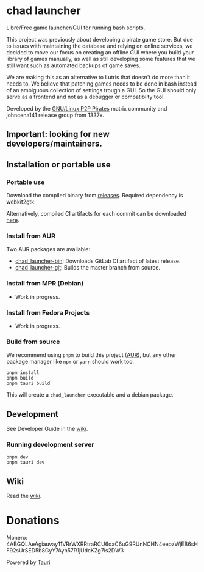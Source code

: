 # chad launcher
Libre/Free game launcher/GUI for running bash scripts.

This project was previously about developing a pirate game store. But due to issues with maintaining the database and relying on online services, we decided to move our focus on creating an offline GUI where you build your library of games manually, as well as still developing some features that we still want such as automated backups of game saves.

We are making this as an alternative to Lutris that doesn't do more than it needs to. We believe that patching games needs to be done in bash instead of an ambiguous collection of settings trough a GUI. So the GUI should only serve as a frontend and not as a debugger or compatiblity tool.

Developed by the [GNU/Linux P2P Pirates](https://matrix.to/#/!SlYhhmreXjJylcsjfn:tedomum.net?via=matrix.org&via=tedomum.net) matrix community and johncena141 release group from 1337x.

## Important: looking for new developers/maintainers.

## Installation or portable use

### Portable use

Download the compiled binary from [releases](https://gitlab.com/Gnurur/chad_launcher/-/releases). Required dependency is webkit2gtk.

Alternatively, compiled CI artifacts for each commit can be downloaded [here](https://gitlab.com/Gnurur/chad_launcher/-/pipelines).

### Install from AUR

Two AUR packages are available:

- [chad_launcher-bin](https://aur.archlinux.org/packages/chad_launcher-bin/): Downloads GitLab CI artifact of latest release.
- [chad_launcher-git](https://aur.archlinux.org/packages/chad_launcher-git/): Builds the master branch from source.

### Install from MPR (Debian)

- Work in progress.

### Install from Fedora Projects

- Work in progress.

### Build from source

We recommend using `pnpm` to build this project ([AUR](https://aur.archlinux.org/packages/pnpm/)), but any other 
package manager like `npm` or `yarn` should work too.

```
pnpm install
pnpm build
pnpm tauri build
```

This will create a `chad_launcher` executable and a debian package.

## Development

See Developer Guide in the [wiki](https://gitlab.com/Gnurur/chad_launcher/-/wikis/home).

### Running development server

```
pnpm dev
pnpm tauri dev
```

## Wiki

Read the [wiki](https://gitlab.com/Gnurur/chad_launcher/-/wikis/home).

# Donations
Monero: 4ABGQLAeAgiauvay11VRrWXRRtraRCU6oaC6uG9RUnNCHN4eepzWjEB6sHF92sUrSED5b8GyY7Ayh57R1jUdcKZg7is2DW3

Powered by [Tauri](https://tauri.studio)

